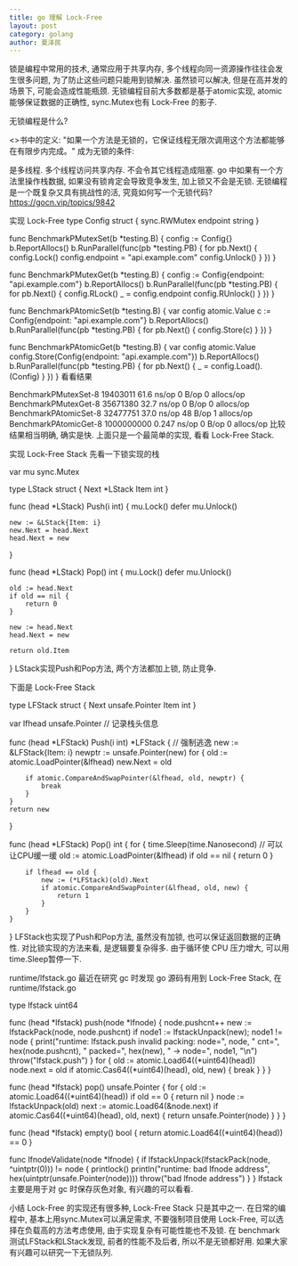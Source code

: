 ```yaml
---
title: go 理解 Lock-Free
layout: post
category: golang
author: 夏泽民
---
```

锁是编程中常用的技术, 通常应用于共享内存, 多个线程向同一资源操作往往会发生很多问题, 为了防止这些问题只能用到锁解决. 虽然锁可以解决, 但是在高并发的场景下, 可能会造成性能瓶颈. 无锁编程目前大多数都是基于atomic实现, atomic能够保证数据的正确性, sync.Mutex也有 Lock-Free 的影子.

无锁编程是什么?

<<The Art of Multiprocessor Programming>>书中的定义:
"如果一个方法是无锁的，它保证线程无限次调用这个方法都能够在有限步内完成。"
成为无锁的条件:

是多线程.
多个线程访问共享内存.
不会令其它线程造成阻塞.
go 中如果有一个方法里操作栈数据, 如果没有锁肯定会导致竞争发生, 加上锁又不会是无锁. 无锁编程是一个既复杂又具有挑战性的活, 究竟如何写一个无锁代码?
https://gocn.vip/topics/9842
<!-- more -->
实现 Lock-Free
type Config struct {
    sync.RWMutex
    endpoint string
}

func BenchmarkPMutexSet(b *testing.B) {
    config := Config{}
    b.ReportAllocs()
    b.RunParallel(func(pb *testing.PB) {
        for pb.Next() {
            config.Lock()
            config.endpoint = "api.example.com"
            config.Unlock()
        }
    })
}

func BenchmarkPMutexGet(b *testing.B) {
    config := Config{endpoint: "api.example.com"}
    b.ReportAllocs()
    b.RunParallel(func(pb *testing.PB) {
        for pb.Next() {
            config.RLock()
            _ = config.endpoint
            config.RUnlock()
        }
    })
}

func BenchmarkPAtomicSet(b *testing.B) {
    var config atomic.Value
    c := Config{endpoint: "api.example.com"}
    b.ReportAllocs()
    b.RunParallel(func(pb *testing.PB) {
        for pb.Next() {
            config.Store(c)
        }
    })
}

func BenchmarkPAtomicGet(b *testing.B) {
    var config atomic.Value
    config.Store(Config{endpoint: "api.example.com"})
    b.ReportAllocs()
    b.RunParallel(func(pb *testing.PB) {
        for pb.Next() {
            _ = config.Load().(Config)
        }
    })
}
看看结果

BenchmarkPMutexSet-8            19403011                61.6 ns/op             0 B/op          0 allocs/op
BenchmarkPMutexGet-8            35671380                32.7 ns/op             0 B/op          0 allocs/op
BenchmarkPAtomicSet-8           32477751                37.0 ns/op            48 B/op          1 allocs/op
BenchmarkPAtomicGet-8           1000000000               0.247 ns/op           0 B/op          0 allocs/op
比较结果相当明确, 确实是快. 上面只是一个最简单的实现, 看看 Lock-Free Stack.

实现 Lock-Free Stack
先看一下锁实现的栈

var mu sync.Mutex

type LStack struct {
    Next *LStack
    Item int
}

func (head *LStack) Push(i int) {
    mu.Lock()
    defer mu.Unlock()

    new := &LStack{Item: i}
    new.Next = head.Next
    head.Next = new
}

func (head *LStack) Pop() int {
    mu.Lock()
    defer mu.Unlock()

    old := head.Next
    if old == nil {
        return 0
    }

    new := head.Next
    head.Next = new

    return old.Item
}
LStack实现Push和Pop方法, 两个方法都加上锁, 防止竞争.

下面是 Lock-Free Stack

type LFStack struct {
    Next unsafe.Pointer
    Item int
}

var lfhead unsafe.Pointer // 记录栈头信息

func (head *LFStack) Push(i int) *LFStack { // 强制逃逸
    new := &LFStack{Item: i}
    newptr := unsafe.Pointer(new)
    for {
        old := atomic.LoadPointer(&lfhead)
        new.Next = old

        if atomic.CompareAndSwapPointer(&lfhead, old, newptr) {
            break
        }
    }
    return new
}

func (head *LFStack) Pop() int {
    for {
        time.Sleep(time.Nanosecond) // 可以让CPU缓一缓
        old := atomic.LoadPointer(&lfhead)
        if old == nil {
            return 0
        }

        if lfhead == old {
            new := (*LFStack)(old).Next
            if atomic.CompareAndSwapPointer(&lfhead, old, new) {
                return 1
            }
        }
    }
}
LFStack也实现了Push和Pop方法, 虽然没有加锁, 也可以保证返回数据的正确性. 对比锁实现的方法来看, 是逻辑要复杂得多. 由于循环使 CPU 压力增大, 可以用time.Sleep暂停一下.

runtime/lfstack.go
最近在研究 gc 时发现 go 源码有用到 Lock-Free Stack, 在runtime/lfstack.go

type lfstack uint64

func (head *lfstack) push(node *lfnode) {
    node.pushcnt++
    new := lfstackPack(node, node.pushcnt)
    if node1 := lfstackUnpack(new); node1 != node {
        print("runtime: lfstack.push invalid packing: node=", node, " cnt=", hex(node.pushcnt), " packed=", hex(new), " -> node=", node1, "\n")
        throw("lfstack.push")
    }
    for {
        old := atomic.Load64((*uint64)(head))
        node.next = old
        if atomic.Cas64((*uint64)(head), old, new) {
            break
        }
    }
}

func (head *lfstack) pop() unsafe.Pointer {
    for {
        old := atomic.Load64((*uint64)(head))
        if old == 0 {
            return nil
        }
        node := lfstackUnpack(old)
        next := atomic.Load64(&node.next)
        if atomic.Cas64((*uint64)(head), old, next) {
            return unsafe.Pointer(node)
        }
    }
}

func (head *lfstack) empty() bool {
    return atomic.Load64((*uint64)(head)) == 0
}

func lfnodeValidate(node *lfnode) {
    if lfstackUnpack(lfstackPack(node, ^uintptr(0))) != node {
        printlock()
        println("runtime: bad lfnode address", hex(uintptr(unsafe.Pointer(node))))
        throw("bad lfnode address")
    }
}
lfstack主要是用于对 gc 时保存灰色对象, 有兴趣的可以看看.

小结
Lock-Free 的实现还有很多种, Lock-Free Stack 只是其中之一. 在日常的编程中, 基本上用sync.Mutex可以满足需求, 不要强制项目使用 Lock-Free, 可以选择在负载高的方法考虑使用, 由于实现复杂有可能性能也不及锁. 在 benchmark 测试LFStack和LStack发现, 前者的性能不及后者, 所以不是无锁都好用. 如果大家有兴趣可以研究一下无锁队列.
